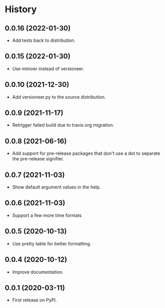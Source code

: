 # History

## 0.0.16 (2022-01-30)

* Add tests back to distribution.

## 0.0.15 (2022-01-30)

* Use miniver instead of versioneer.

## 0.0.10 (2021-12-30)

* Add versioneer.py to the source distribution.

## 0.0.9 (2021-11-17)

* Retrigger failed build due to travis.org migration.

## 0.0.8 (2021-06-16)

* Add support for pre-release packages that don't use a dot to separate the pre-release signifier.

## 0.0.7 (2021-11-03)

* Show default argument values in the help.

## 0.0.6 (2021-11-03)

* Support a few more time formats

## 0.0.5 (2020-10-13)

* Use pretty table for better formatting.

## 0.0.4 (2020-10-12)

* Improve documentation.

## 0.0.1 (2020-03-11)

* First release on PyPI.

